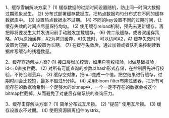 

 1、缓存雪崩解决方案？
 (1)  缓存数据的过期时间设置随机，防止同一时间大数据过期现象发生。
 (2)  分布式部署缓存数据库，把热点数据均匀分布式在不同的缓存数据库中。
 (3)  设置热点数据永不过期。
 (4)  不同的key设置不同的过期时间，让缓存失效的时间点尽量保持均匀。
 (5)  使用缓存reload机制，预先去更新缓存，再把即将要发生大并发访问前手动触发加载缓存。
 (6)  做二级缓存，或者双缓存策略。A1为原始缓存，A2为拷贝缓存，A1失效时，可以访问A2，A1    缓存失效时间设置为短期，A2设置为长期。
 (7)  在缓存失效后，通过加锁或者队列来控制读数据库写缓存的线程数量。

 2、缓存穿透解决方案?
(1)  接口层增加校验，如用户鉴权校验，id做基础校验，id<=0直接拦截。
(2)  对所有可能查询的参数以hash形式存储，在控制层先进行校验，不符合则丢弃。
(3)  缓存空对象，把null变成一个值。把空结果进行缓存，过期时间会比较短，最多不超过5分钟。
(4)  采用bloom filter布隆过滤器，把所有可能存在的数据哈希到一个足够大的bitmap中，一个一定不存在的数据会被这个bitmap拦截掉，从而避免了对底层存储系统的查询压力。

 3、缓存击穿解决方案？
 (1) 简单分布式互斥锁。
 (2) "提前" 使用互斥锁。
 (3) 缓存设置永不过期。
 (4) 使用资源隔离组件hystrix。